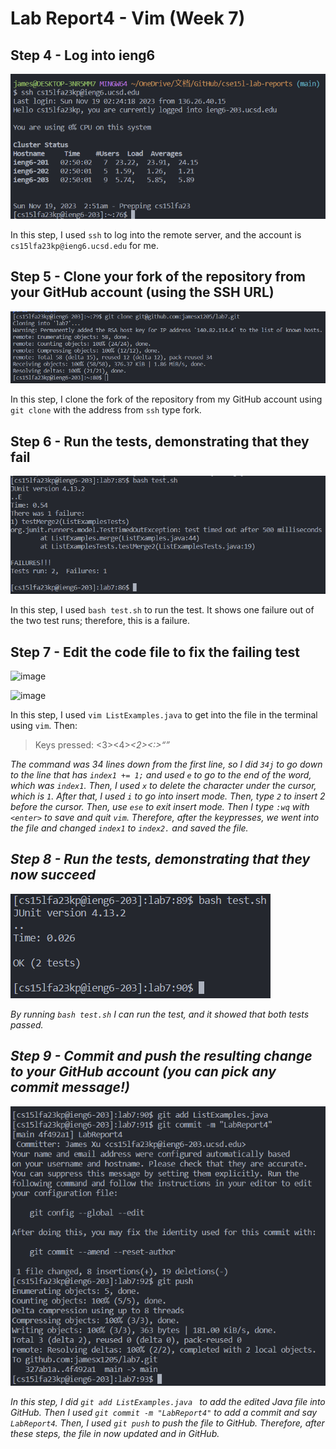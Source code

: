 # Lab Report4 - Vim (Week 7)

## Step 4 - Log into ieng6
![image](LabReport4_Step4.png)

In this step, I used `ssh` to log into the remote server, and the account is `cs15lfa23kp@ieng6.ucsd.edu` for me. 

## Step 5 - Clone your fork of the repository from your GitHub account (using the SSH URL)
![image](LabReport4_Step5.png)

In this step, I clone the fork of the repository from my GitHub account using `git clone` with the address from `ssh` type fork. 

## Step 6 - Run the tests, demonstrating that they fail
![image](LabReport4_Step6.png)

In this step, I used `bash test.sh` to run the test. It shows one failure out of the two test runs; therefore, this is a failure.

## Step 7 - Edit the code file to fix the failing test
![image](LabReport4_Step7#1.png)

![image](LabReport4_Step7#2.png)

In this step, I used `vim ListExamples.java` to get into the file in the terminal using `vim`. Then:
> Keys pressed: <3><4><j><e><x><i><2><esc><:><w><q><enter>

The command was  34 lines down from the first line, so I did `34j` to go down to the line that has `index1 += 1;` 
and used `e` to go to the end of the word, which was `index1`. Then, I used `x` to delete the character under the cursor, which is `1`.
After that, I used `i` to go into insert mode. Then, type `2` to insert 2 before the cursor. Then, use `ese` to exit insert mode. 
Then I type `:wq` with `<enter>` to save and quit `vim`. Therefore, after the keypresses, we went into the file and changed `index1` to `index2.`
and saved the file. 

## Step 8 - Run the tests, demonstrating that they now succeed
![image](LabReport4_Step8.png)

By running `bash test.sh` I can run the test, and it showed that both tests passed.

## Step 9 - Commit and push the resulting change to your GitHub account (you can pick any commit message!)
![image](LabReport4_Step9.png)

In this step, I did `git add ListExamples.java ` to add the edited Java file into GitHub. Then I used `git commit -m "LabReport4"` to add
a commit and say `LabReport4`. Then, I used `git push` to push the file to GitHub. Therefore, after these steps, the file in now updated and in GitHub.
